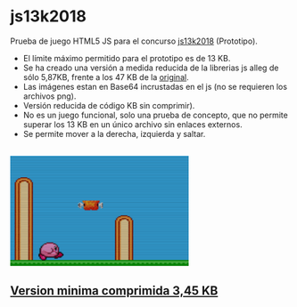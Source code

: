 # js13k2018
Prueba de juego HTML5 JS para el concurso <a href='https://js13kgames.com/'>js13k2018</a> (Prototipo).<br>
<ul>
 <li>El l&iacute;mite m&aacute;ximo permitido para el prototipo es de 13 KB.</li>
 <li>Se ha creado una versi&oacute;n a medida reducida de la librerias js alleg de s&oacute;lo 5,87KB, frente a los 47 KB de la <a href='http://allegrojs.net/download.php'>original</a>.
 </li>
 <li>Las im&aacute;genes estan en Base64 incrustadas en el js (no se requieren los archivos png).</li>
 <li>Versi&oacute;n reducida de c&oacute;digo KB sin comprimir).</li>
 <li>No es un juego funcional, solo una prueba de concepto, que no permite superar los 13 KB en un &uacute;nico archivo sin enlaces externos.
 </li>
 <li>Se permite mover a la derecha, izquierda y saltar.</li>
</ul>
<br>
<img src='https://github.com/rpsubc8/js13k2018/blob/master/previewJuego.png'>
<h2><a href='https://github.com/rpsubc8/js13k2018/blob/master/mini.zip'>Version minima comprimida 3,45 KB</a></h2>
